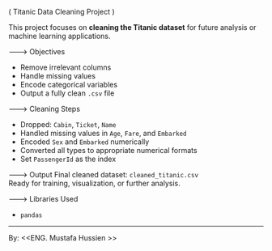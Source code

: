 ( Titanic Data Cleaning Project ) 

This project focuses on **cleaning the Titanic dataset** for future analysis or machine learning applications.

---> Objectives
- Remove irrelevant columns
- Handle missing values
- Encode categorical variables
- Output a fully clean `.csv` file

---> Cleaning Steps
- Dropped: `Cabin`, `Ticket`, `Name`
- Handled missing values in `Age`, `Fare`, and `Embarked`
- Encoded `Sex` and `Embarked` numerically
- Converted all types to appropriate numerical formats
- Set `PassengerId` as the index

---> Output
Final cleaned dataset: `cleaned_titanic.csv`  
Ready for training, visualization, or further analysis.

---> Libraries Used
- `pandas`

---

By: <<ENG. Mustafa Hussien >> 

